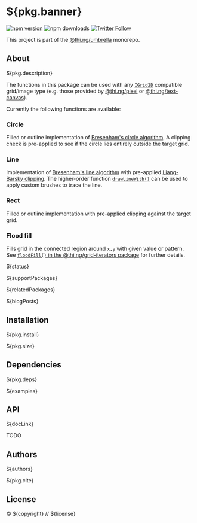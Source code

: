 # ${pkg.banner}

[![npm version](https://img.shields.io/npm/v/${pkg.name}.svg)](https://www.npmjs.com/package/${pkg.name})
![npm downloads](https://img.shields.io/npm/dm/${pkg.name}.svg)
[![Twitter Follow](https://img.shields.io/twitter/follow/thing_umbrella.svg?style=flat-square&label=twitter)](https://twitter.com/thing_umbrella)

This project is part of the
[@thi.ng/umbrella](https://github.com/thi-ng/umbrella/) monorepo.

<!-- TOC -->

## About

${pkg.description}

The functions in this package can be used with any
[`IGrid2D`](https://docs.thi.ng/umbrella/api/interfaces/IGrid2D.html) compatible
grid/image type (e.g. those provided by
[@thi.ng/pixel](https://github.com/thi-ng/umbrella/tree/develop/packages/pixel)
or
[@thi.ng/text-canvas](https://github.com/thi-ng/umbrella/tree/develop/packages/text-canvas)).

Currently the following functions are available:

### Circle

Filled or outline implementation of [Bresenham's circle
algorithm](https://en.wikipedia.org/wiki/Midpoint_circle_algorithm). A clipping
check is pre-applied to see if the circle lies entirely outside the target grid.

### Line

Implementation of [Bresenham's line
algorithm](https://en.wikipedia.org/wiki/Bresenham%27s_line_algorithm) with
pre-applied [Liang-Barsky
clipping](https://en.wikipedia.org/wiki/Liang%E2%80%93Barsky_algorithm). The
higher-order function
[`drawLineWith()`](https://docs.thi.ng/umbrella/rasterize/modules.html#drawLineWith)
can be used to apply custom brushes to trace the line.

### Rect

Filled or outline implementation with pre-applied clipping against the target grid.

### Flood fill

Fills grid in the connected region around `x,y` with given value or pattern. See
[`floodFill()` in the @thi.ng/grid-iterators
package](https://docs.thi.ng/umbrella/grid-iterators/modules.html#floodFill) for
further details.

${status}

${supportPackages}

${relatedPackages}

${blogPosts}

## Installation

${pkg.install}

${pkg.size}

## Dependencies

${pkg.deps}

${examples}

## API

${docLink}

TODO

## Authors

${authors}

${pkg.cite}

## License

&copy; ${copyright} // ${license}
